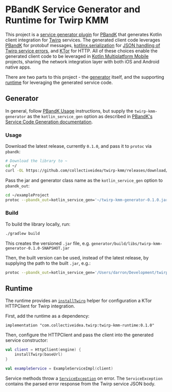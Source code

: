 # PBandK Service Generator and Runtime for Twirp KMM

This project is a [service generator plugin](https://github.com/streem/pbandk#service-code-generation) for [PBandK](https://github.com/streem/pbandk) that generates Kotlin client integration for [Twirp](https://github.com/twitchtv/twirp) services. The generated client code leverages [PBandK](https://github.com/streem/pbandk) for protobuf messages, [kotlinx.serialization](https://github.com/Kotlin/kotlinx.serialization) for [JSON handling of Twirp service errors](https://twitchtv.github.io/twirp/docs/errors.html), and [KTor](https://github.com/ktorio/ktor) for HTTP. All of these choices enable the generated client code to be leveraged in [Kotlin Multiplatform Mobile](https://kotlinlang.org/lp/mobile/) projects, sharing the network integration layer with both iOS and Android native apps.

There are two parts to this project - the [generator](./generator) itself, and the supporting [runtime](./runtime) for leveraging the generated service code.

## Generator

In general, follow [PBandK Usage](https://github.com/streem/pbandk#usage) instructions, but supply the `twirp-kmm-generator` as the `kotlin_service_gen` option as described in [PBandK's Service Code Generation documentation](https://github.com/streem/pbandk#service-code-generation).

### Usage

Download the latest release, currently `0.1.0`, and pass it to `protoc` via `pbandk`:

```bash
# Download the library to ~
cd ~/
curl -OL https://github.com/collectiveidea/twirp-kmm/releases/download/0.1.0/twirp-kmm-generator-0.1.0.jar
```


Pass the jar and generator class name as the `kotlin_service_gen` option to `pbandk_out`:

```bash
cd ~/exampleProject
protoc --pbandk_out=kotlin_service_gen='~/twirp-kmm-generator-0.1.0.jar|com.collectiveidea.twirp.Generator',kotlin_package=com.example.api:src/main/kotlin src/main/proto/example.proto
```

### Build

To build the library locally, run:

```bash
./gradlew build
```

This creates the versioned `.jar` file, e.g. `generator/build/libs/twirp-kmm-generator-0.1.0-SNAPSHOT.jar`

Then, the built version can be used, instead of the latest release, by supplying the path to the built `.jar`, e.g.:

```bash
protoc --pbandk_out=kotlin_service_gen='/Users/darron/Development/twirp-kmm/generator/build/libs/twirp-kmm-generator-0.1.0-SNAPSHOT.jar|com.collectiveidea.twirp.Generator',kotlin_package=com.example.api:shared/src/commonMain/kotlin shared/src/commonMain/proto/example.proto
```

## Runtime

The runtime provides an [`installTwirp`](./runtime/src/commonMain/kotlin/com/collectiveidea/twirp/HttpClientTwirpHelper.kt) helper for configuration a KTor HTTPClient for Twirp integration.

First, add the runtime as a dependency:

```
implementation "com.collectiveidea.twirp:twirp-kmm-runtime:0.1.0"
```

Then, configure the HTTPClient and pass the client into the generated service constructor:

```kotlin
val client = HttpClient(engine) {    
    installTwirp(baseUrl)
}

val exampleService = ExampleServiceImpl(client)
```

Service methods throw a [`ServiceException`](./runtime/src/commonMain/kotlin/com/collectiveidea/twirp/ServiceException.kt) on error. The `ServiceException` contains the parsed error response from the Twirp service JSON body.
